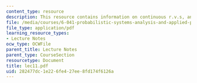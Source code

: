 ```yaml
---
content_type: resource
description: This resource contains information on continuous r.v.s, and derived distributions.
file: /media/courses/6-041-probabilistic-systems-analysis-and-applied-probability-spring-2006/282477dc1e226fe427ee8fd174f6126a_lec11.pdf
file_type: application/pdf
learning_resource_types:
- Lecture Notes
ocw_type: OCWFile
parent_title: Lecture Notes
parent_type: CourseSection
resourcetype: Document
title: lec11.pdf
uid: 282477dc-1e22-6fe4-27ee-8fd174f6126a
---
```

